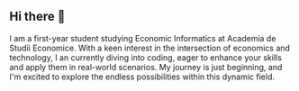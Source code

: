 ## Hi there 👋

I am a first-year student studying Economic Informatics at Academia de Studii Economice. With a keen interest in the intersection of economics and technology, I an currently diving into coding, eager to enhance your skills and apply them in real-world scenarios. My journey is just beginning, and I'm excited to explore the endless possibilities within this dynamic field.
